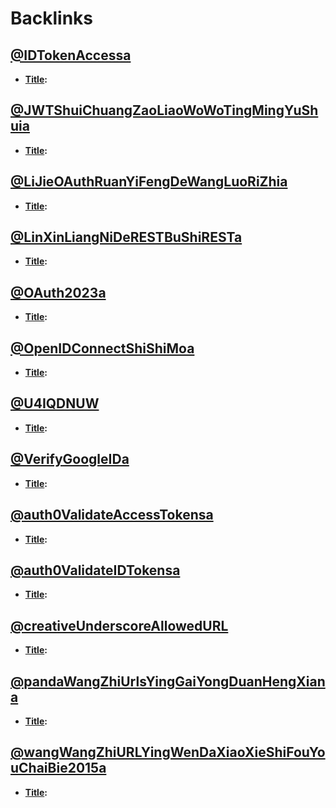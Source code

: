 
# Backlinks
## [@IDTokenAccessa](<@IDTokenAccessa.md>)
- **[Title](<Title.md>):**

## [@JWTShuiChuangZaoLiaoWoWoTingMingYuShuia](<@JWTShuiChuangZaoLiaoWoWoTingMingYuShuia.md>)
- **[Title](<Title.md>):**

## [@LiJieOAuthRuanYiFengDeWangLuoRiZhia](<@LiJieOAuthRuanYiFengDeWangLuoRiZhia.md>)
- **[Title](<Title.md>):**

## [@LinXinLiangNiDeRESTBuShiRESTa](<@LinXinLiangNiDeRESTBuShiRESTa.md>)
- **[Title](<Title.md>):**

## [@OAuth2023a](<@OAuth2023a.md>)
- **[Title](<Title.md>):**

## [@OpenIDConnectShiShiMoa](<@OpenIDConnectShiShiMoa.md>)
- **[Title](<Title.md>):**

## [@U4IQDNUW](<@U4IQDNUW.md>)
- **[Title](<Title.md>):**

## [@VerifyGoogleIDa](<@VerifyGoogleIDa.md>)
- **[Title](<Title.md>):**

## [@auth0ValidateAccessTokensa](<@auth0ValidateAccessTokensa.md>)
- **[Title](<Title.md>):**

## [@auth0ValidateIDTokensa](<@auth0ValidateIDTokensa.md>)
- **[Title](<Title.md>):**

## [@creativeUnderscoreAllowedURL](<@creativeUnderscoreAllowedURL.md>)
- **[Title](<Title.md>):**

## [@pandaWangZhiUrlsYingGaiYongDuanHengXiana](<@pandaWangZhiUrlsYingGaiYongDuanHengXiana.md>)
- **[Title](<Title.md>):**

## [@wangWangZhiURLYingWenDaXiaoXieShiFouYouChaiBie2015a](<@wangWangZhiURLYingWenDaXiaoXieShiFouYouChaiBie2015a.md>)
- **[Title](<Title.md>):**

